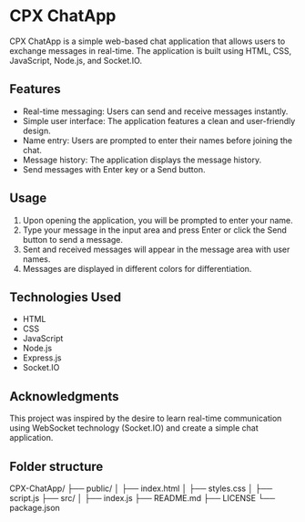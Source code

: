 # CPX ChatApp

CPX ChatApp is a simple web-based chat application that allows users to exchange messages in real-time. The application is built using HTML, CSS, JavaScript, Node.js, and Socket.IO.

## Features

- Real-time messaging: Users can send and receive messages instantly.
- Simple user interface: The application features a clean and user-friendly design.
- Name entry: Users are prompted to enter their names before joining the chat.
- Message history: The application displays the message history.
- Send messages with Enter key or a Send button.

## Usage

1. Upon opening the application, you will be prompted to enter your name.
2. Type your message in the input area and press Enter or click the Send button to send a message.
3. Sent and received messages will appear in the message area with user names.
4. Messages are displayed in different colors for differentiation.

## Technologies Used

- HTML
- CSS
- JavaScript
- Node.js
- Express.js
- Socket.IO

## Acknowledgments

This project was inspired by the desire to learn real-time communication using WebSocket technology (Socket.IO) and create a simple chat application.

## Folder structure
CPX-ChatApp/
├── public/
│   ├── index.html
│   ├── styles.css
│   ├── script.js
├── src/
│   ├── index.js
├── README.md
├── LICENSE
└── package.json